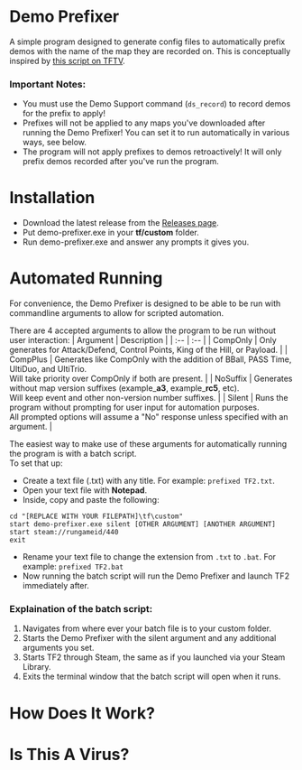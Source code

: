 # Demo Prefixer
A simple program designed to generate config files to automatically prefix demos with the name of the map they are recorded on. This is conceptually inspired by [this script on TFTV](https://www.teamfortress.tv/47180/demo-support-ds-prefix-on-any-map).

### Important Notes: ###
- You must use the Demo Support command (`ds_record`) to record demos for the prefix to apply!
- Prefixes will not be applied to any maps you've downloaded after running the Demo Prefixer! You can set it to run automatically in various ways, see below.
- The program will not apply prefixes to demos retroactively! It will only prefix demos recorded after you've run the program.

# Installation
- Download the latest release from the [Releases page]().
- Put demo-prefixer.exe in your **tf/custom** folder.
- Run demo-prefixer.exe and answer any prompts it gives you.

# Automated Running
For convenience, the Demo Prefixer is designed to be able to be run with commandline arguments to allow for scripted automation.

There are 4 accepted arguments to allow the program to be run without user interaction: 
| Argument | Description |
| :-- | :-- |
| CompOnly | Only generates for Attack/Defend, Control Points, King of the Hill, or Payload. |
| CompPlus | Generates like CompOnly with the addition of BBall, PASS Time, UltiDuo, and UltiTrio.<br>Will take priority over CompOnly if both are present. |
| NoSuffix | Generates without map version suffixes (example_**a3**, example_**rc5**, etc).<br>Will keep event and other non-version number suffixes. |
| Silent | Runs the program without prompting for user input for automation purposes.<br>All prompted options will assume a "No" response unless specified with an argument. |

The easiest way to make use of these arguments for automatically running the program is with a batch script.  
To set that up:
- Create a text file (.txt) with any title. For example: `prefixed TF2.txt`.
- Open your text file with **Notepad**.
- Inside, copy and paste the following:
```
cd "[REPLACE WITH YOUR FILEPATH]\tf\custom"
start demo-prefixer.exe silent [OTHER ARGUMENT] [ANOTHER ARGUMENT]
start steam://rungameid/440
exit
```
- Rename your text file to change the extension from `.txt` to `.bat`. For example: `prefixed TF2.bat`
- Now running the batch script will run the Demo Prefixer and launch TF2 immediately after.
### Explaination of the batch script:
1. Navigates from where ever your batch file is to your custom folder.
2. Starts the Demo Prefixer with the silent argument and any additional arguments you set.
3. Starts TF2 through Steam, the same as if you launched via your Steam Library.
4. Exits the terminal window that the batch script will open when it runs.

# How Does It Work?

# Is This A Virus?
